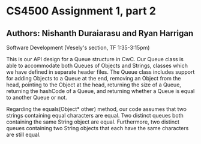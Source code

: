# CS4500 Assignment 1, part 2
## Authors: Nishanth Duraiarasu and Ryan Harrigan

Software Development (Vesely's section, TF 1:35-3:15pm)

This is our API design for a Queue structure in CwC. Our Queue class is able to
accommodate both Queues of Objects and Strings, classes which we have defined in
separate header files. The Queue class includes support for adding Objects to a
Queue at the end, removing an Object from the head, pointing to the Object at the
head, returning the size of a Queue, returning the hashCode of a Queue, and
returning whether a Queue is equal to another Queue or not.

Regarding the equals(Object* other) method, our code assumes that two strings
containing equal characters are equal. Two distinct queues both containing the
same String object are equal. Furthermore, two distinct queues containing two
String objects that each have the same characters are still equal.